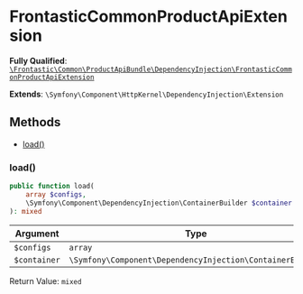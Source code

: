 #  FrontasticCommonProductApiExtension

**Fully Qualified**: [`\Frontastic\Common\ProductApiBundle\DependencyInjection\FrontasticCommonProductApiExtension`](../../../../src/php/ProductApiBundle/DependencyInjection/FrontasticCommonProductApiExtension.php)

**Extends**: `\Symfony\Component\HttpKernel\DependencyInjection\Extension`

## Methods

* [load()](#load)

### load()

```php
public function load(
    array $configs,
    \Symfony\Component\DependencyInjection\ContainerBuilder $container
): mixed
```

Argument|Type|Default|Description
--------|----|-------|-----------
`$configs`|`array`||
`$container`|`\Symfony\Component\DependencyInjection\ContainerBuilder`||

Return Value: `mixed`

